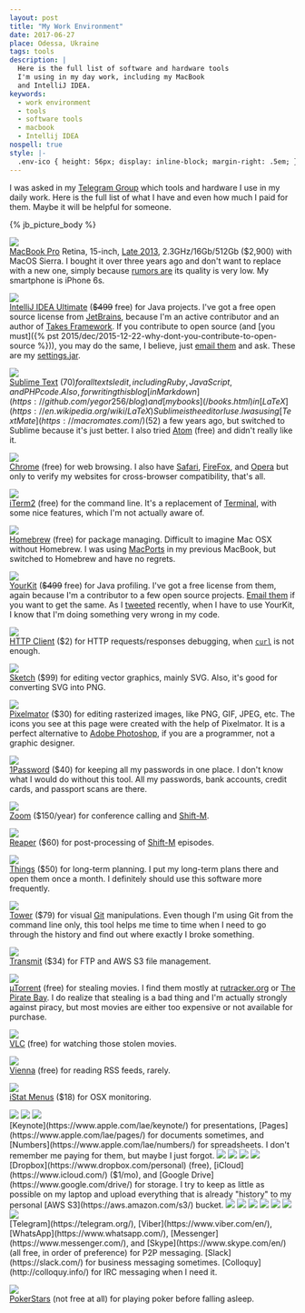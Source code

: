 ```yaml
---
layout: post
title: "My Work Environment"
date: 2017-06-27
place: Odessa, Ukraine
tags: tools
description: |
  Here is the full list of software and hardware tools
  I'm using in my day work, including my MacBook
  and IntelliJ IDEA.
keywords:
  - work environment
  - tools
  - software tools
  - macbook
  - Intellij IDEA
nospell: true
style: |-
  .env-ico { height: 56px; display: inline-block; margin-right: .5em; }
---
```


I was asked in my [Telegram Group](https://t.me/joinchat/AAAAAEJFMRzsRTRxM3ec6A)
which tools and hardware I use in my daily work. Here is the full list of
what I have and even how much I paid for them. Maybe it will be helpful
for someone.

<!--more-->

{% jb_picture_body %}

<img src="/images/2017/06/env-macbook.jpg" class="env-ico"/><br/>
[MacBook Pro](https://www.apple.com/macbook-pro/)
Retina, 15-inch, [Late 2013](https://support.apple.com/kb/sp690?locale=en_US),
2.3GHz/16Gb/512Gb ($2,900) with MacOS Sierra. I bought it over
three years ago and don't want to replace with a new one, simply
because [rumors are](https://blog.devteam.space/new-macbook-pro-is-not-a-laptop-for-developers-anymore-d0d4b1b8b7de)
its quality is very low. My smartphone is iPhone&nbsp;6s.

<img src="/images/2017/06/env-intellij-idea.jpg" class="env-ico"/><br/>
[IntelliJ IDEA Ultimate](https://www.jetbrains.com/idea/) (<del>$499</del> free)
for Java projects. I've got a free open source
license from [JetBrains](https://www.jetbrains.com/),
because I'm an active contributor and
an author of [Takes Framework](http://www.takes.org).
If you contribute to open source (and
[you must]({% pst 2015/dec/2015-12-22-why-dont-you-contribute-to-open-source %})), you may do
the same, I believe, just [email them](mailto:opensource@jetbrains.com) and ask.
These are my [settings.jar](/bin/settings.jar).

<img src="/images/2017/06/env-sublime-text.jpg" class="env-ico"/><br/>
[Sublime Text](https://www.sublimetext.com/) ($70)
for all texts I edit, including Ruby, JavaScript, and PHP code.
Also, for writing this blog
[in Markdown](https://github.com/yegor256/blog) and [my books](/books.html) in
[LaTeX](https://en.wikipedia.org/wiki/LaTeX) Sublime is the
editor I use. I was using
[TextMate](https://macromates.com/) ($52) a few years ago, but switched
to Sublime because it's just better. I also tried
[Atom](https://atom.io/) (free) and didn't really like it.

<img src="/images/2017/06/env-chrome.jpg" class="env-ico"/><br/>
[Chrome](https://www.google.com/chrome/index.html) (free)
for web browsing. I also have
[Safari](https://www.apple.com/lae/safari/),
[FireFox](https://www.mozilla.org/en-US/firefox/new/),
and [Opera](http://www.opera.com/) but only to verify my websites
for cross-browser compatibility, that's all.

<img src="/images/2017/06/env-iterm2.jpg" class="env-ico"/><br/>
[iTerm2](https://www.iterm2.com/) (free)
for the command line. It's a replacement of
[Terminal](https://en.wikipedia.org/wiki/Terminal_%28macOS%29), with
some nice features, which I'm not actually aware of.

<img src="/images/2017/06/env-homebrew.jpg" class="env-ico"/><br/>
[Homebrew](https://brew.sh/) (free)
for package managing. Difficult to imagine Mac OSX without
Homebrew. I was using [MacPorts](https://www.macports.org/)
in my previous MacBook, but switched to Homebrew and have no regrets.

<img src="/images/2017/06/env-yourkit.jpg" class="env-ico"/><br/>
[YourKit](https://www.yourkit.com/) (<del>$499</del> free)
for Java profiling. I've got a free license from them, again because
I'm a contributor to a few open source projects.
[Email them](mailto:sales@yourkit.com)
if you want to get the same. As I
[tweeted](https://twitter.com/yegor256/status/875444908726730752) recently,
when I have to use YourKit, I know that I'm doing something very wrong
in my code.

<img src="/images/2017/06/env-httpclient.jpg" class="env-ico"/><br/>
[HTTP Client](https://itunes.apple.com/us/app/http-client/id418138339?mt=12) ($2)
for HTTP requests/responses debugging, when
[`curl`](https://curl.haxx.se/) is not enough.

<img src="/images/2017/06/env-sketch.jpg" class="env-ico"/><br/>
[Sketch](https://www.sketchapp.com/) ($99)
for editing vector graphics, mainly SVG. Also, it's good for
converting SVG into PNG.

<img src="/images/2017/06/env-pixelmator.jpg" class="env-ico"/><br/>
[Pixelmator](http://www.pixelmator.com/) ($30)
for editing rasterized images, like PNG, GIF, JPEG, etc.
The icons you see at this page were created with the help of
Pixelmator. It is a perfect alternative to
[Adobe Photoshop](http://www.adobe.com/products/photoshop.html), if you
are a programmer, not a graphic designer.

<img src="/images/2017/06/env-1password.jpg" class="env-ico"/><br/>
[1Password](https://1password.com/) ($40)
for keeping all my passwords in one place. I don't know what I would
do without this tool. All my passwords, bank accounts, credit cards,
and passport scans are there.

<img src="/images/2017/06/env-zoom.jpg" class="env-ico"/><br/>
[Zoom](https://zoom.us/) ($150/year)
for conference calling and [Shift-M](/shift-m.html).

<img src="/images/2017/06/env-reaper.jpg" class="env-ico"/><br/>
[Reaper](http://reaper.fm/) ($60)
for post-processing of [Shift-M](/shift-m.html) episodes.

<img src="/images/2017/06/env-things.jpg" class="env-ico"/><br/>
[Things](https://culturedcode.com/things/) ($50)
for long-term planning. I put my long-term plans there and open
them once a month. I definitely should use this software more frequently.

<img src="/images/2017/06/env-tower.jpg" class="env-ico"/><br/>
[Tower](https://www.git-tower.com/) ($79)
for visual [Git](https://git-scm.com/) manipulations. Even though I'm using Git
from the command line only, this tool helps me time to time when I need
to go through the history and find out where exactly I broke something.

<img src="/images/2017/06/env-transmit.jpg" class="env-ico"/><br/>
[Transmit](https://panic.com/transmit/) ($34)
for FTP and AWS S3 file management.

<img src="/images/2017/06/env-mtorrent.jpg" class="env-ico"/><br/>
[µTorrent](http://www.utorrent.com/) (free)
for stealing movies. I find them mostly at
[rutracker.org](http://rutracker.org/forum/index.php) or
[The Pirate Bay](https://piratebay.to/).
I do realize that stealing is a bad thing and I'm actually strongly
against piracy, but most movies are either too expensive or not
available for purchase.

<img src="/images/2017/06/env-vlc.jpg" class="env-ico"/><br/>
[VLC](http://www.videolan.org/vlc/index.html) (free)
for watching those stolen movies.

<img src="/images/2017/06/env-vienna.jpg" class="env-ico"/><br/>
[Vienna](http://www.vienna-rss.com/) (free)
for reading RSS feeds, rarely.

<img src="/images/2017/06/env-istat.jpg" class="env-ico"/><br/>
[iStat Menus](https://bjango.com/mac/istatmenus/) ($18)
for OSX monitoring.

<img src="/images/2017/06/env-keynote.jpg" class="env-ico"/>
<img src="/images/2017/06/env-pages.jpg" class="env-ico"/>
<img src="/images/2017/06/env-numbers.jpg" class="env-ico"/><br/>
[Keynote](https://www.apple.com/lae/keynote/) for presentations,
[Pages](https://www.apple.com/lae/pages/) for documents sometimes,
and [Numbers](https://www.apple.com/lae/numbers/) for spreadsheets.
I don't remember me paying for them, but maybe I just forgot.

<img src="/images/2017/06/env-dropbox.jpg" class="env-ico"/>
<img src="/images/2017/06/env-icloud.jpg" class="env-ico"/>
<img src="/images/2017/06/env-google-drive.jpg" class="env-ico"/>
<img src="/images/2017/06/env-s3.jpg" class="env-ico"/><br/>
[Dropbox](https://www.dropbox.com/personal) (free),
[iCloud](https://www.icloud.com/) ($1/mo),
and [Google Drive](https://www.google.com/drive/) for storage.
I try to keep as little as possible on my laptop and upload
everything that is already "history" to my personal
[AWS S3](https://aws.amazon.com/s3/) bucket.

<img src="/images/2017/06/env-telegram.jpg" class="env-ico"/>
<img src="/images/2017/06/env-viber.jpg" class="env-ico"/>
<img src="/images/2017/06/env-whatsapp.jpg" class="env-ico"/>
<img src="/images/2017/06/env-messenger.jpg" class="env-ico"/>
<img src="/images/2017/06/env-skype.jpg" class="env-ico"/>
<img src="/images/2017/06/env-slack.jpg" class="env-ico"/>
<img src="/images/2017/06/env-colloquy.jpg" class="env-ico"/><br/>
[Telegram](https://telegram.org/),
[Viber](https://www.viber.com/en/),
[WhatsApp](https://www.whatsapp.com/),
[Messenger](https://www.messenger.com/), and
[Skype](https://www.skype.com/en/) (all free, in order of preference)
for P2P messaging.
[Slack](https://slack.com/) for business messaging sometimes.
[Colloquy](http://colloquy.info/) for IRC messaging when I need it.

<img src="/images/2017/06/env-pokerstars.jpg" class="env-ico"/><br/>
[PokerStars](http://www.pokerstars.com/poker/download/?source=13953351) (not free at all)
for playing poker before falling asleep.
